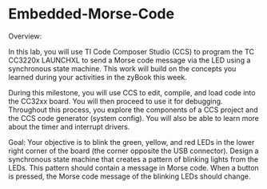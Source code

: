 # Embedded-Morse-Code

Overview:

In this lab, you will use TI Code Composer Studio (CCS) to program the TC CC3220x LAUNCHXL to send a Morse code message via the LED using a synchronous state machine. This work will build on the concepts you learned during your activities in the zyBook this week.

During this milestone, you will use CCS to edit, compile, and load code into the CC32xx board. You will then proceed to use it for debugging. Throughout this process, you explore the components of a CCS project and the CCS code generator (system config). You will also be able to learn more about the timer and interrupt drivers.

Goal: Your objective is to blink the green, yellow, and red LEDs in the lower right corner of the board (the corner opposite the USB connector). Design a synchronous state machine that creates a pattern of blinking lights from the LEDs. This pattern should contain a message in Morse code. When a button is pressed, the Morse code message of the blinking LEDs should change.
